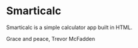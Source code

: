 # Smarticalc
Smarticalc is a simple calculator app built in HTML.

Grace and peace, Trevor McFadden
